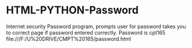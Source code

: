 # HTML-PYTHON-Password
Internet security Password program, prompts user for password takes you to correct page if password entered correctly.
Password is cpt165
file:///F:/U%20DRIVE/CMPT%20165/password.html
